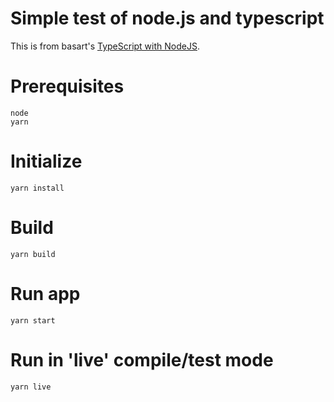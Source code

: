 # Simple test of node.js and typescript

This is from basart's [TypeScript with NodeJS](https://basarat.gitbooks.io/typescript/content/docs/quick/nodejs.html).

# Prerequisites
```
node
yarn
```

# Initialize
```
yarn install
```

# Build
```
yarn build
```

# Run app
```
yarn start
```

# Run in 'live' compile/test mode
```
yarn live
```
